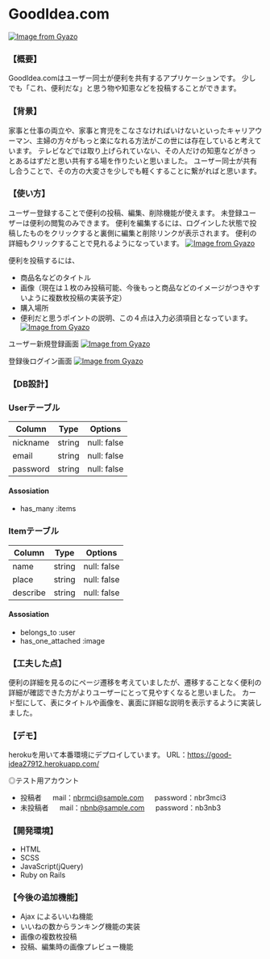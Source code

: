 # GoodIdea.com

[![Image from Gyazo](https://i.gyazo.com/142dd13f7ecadfe378f27a418e1a3b9f.png)](https://gyazo.com/142dd13f7ecadfe378f27a418e1a3b9f)

### 【概要】
GoodIdea.comはユーザー同士が便利を共有するアプリケーションです。
少しでも「これ、便利だな」と思う物や知恵などを投稿することができます。

### 【背景】
家事と仕事の両立や、家事と育児をこなさなければいけないといったキャリアウーマン、主婦の方々がもっと楽になれる方法がこの世には存在していると考えています。
テレビなどでは取り上げられていない、その人だけの知恵などがきっとあるはずだと思い共有する場を作りたいと思いました。
ユーザー同士が共有し合うことで、その方の大変さを少しでも軽くすることに繋がればと思います。

### 【使い方】
ユーザー登録することで便利の投稿、編集、削除機能が使えます。
未登録ユーザーは便利の閲覧のみできます。
便利を編集するには、ログインした状態で投稿したものをクリックすると裏側に編集と削除リンクが表示されます。
便利の詳細もクリックすることで見れるようになっています。
[![Image from Gyazo](https://i.gyazo.com/5bf43241bf96851c3613868330df095c.gif)](https://gyazo.com/5bf43241bf96851c3613868330df095c)


便利を投稿するには、
* 商品名などのタイトル
* 画像（現在は１枚のみ投稿可能、今後もっと商品などのイメージがつきやすいように複数枚投稿の実装予定）
* 購入場所
* 便利だと思うポイントの説明、この４点は入力必須項目となっています。
[![Image from Gyazo](https://i.gyazo.com/e2074751441f12bebddec08515de7b08.png)](https://gyazo.com/e2074751441f12bebddec08515de7b08)


ユーザー新規登録画面
[![Image from Gyazo](https://i.gyazo.com/567b679ddc5c3b82348e94aab14fb580.png)](https://gyazo.com/567b679ddc5c3b82348e94aab14fb580)


登録後ログイン画面
[![Image from Gyazo](https://i.gyazo.com/d70a0f23dc929b383a6f59d9379656dd.png)](https://gyazo.com/d70a0f23dc929b383a6f59d9379656dd)

### 【DB設計】
### Userテーブル
|Column|Type|Options|
|------|----|-------|
|nickname|string|null: false|
|email|string|null: false|
|password|string|null: false|

#### Assosiation
- has_many :items

### Itemテーブル
|Column|Type|Options|
|------|----|-------|
|name|string|null: false|
|place|string|null: false|
|describe|string|null: false|

#### Assosiation
- belongs_to :user
- has_one_attached :image

### 【工夫した点】
便利の詳細を見るのにページ遷移を考えていましたが、遷移することなく便利の詳細が確認できた方がよりユーザーにとって見やすくなると思いました。
カード型にして、表にタイトルや画像を、裏面に詳細な説明を表示するように実装しました。

### 【デモ】
herokuを用いて本番環境にデプロイしています。
URL：https://good-idea27912.herokuapp.com/

◎テスト用アカウント
* 投稿者
　 mail：nbrmci@sample.com
　 password：nbr3mci3
* 未投稿者
　 mail：nbnb@sample.com
　 password：nb3nb3

### 【開発環境】
* HTML
* SCSS
* JavaScript(jQuery)
* Ruby on Rails

### 【今後の追加機能】
* Ajax によるいいね機能
* いいねの数からランキング機能の実装
* 画像の複数枚投稿
* 投稿、編集時の画像プレビュー機能
